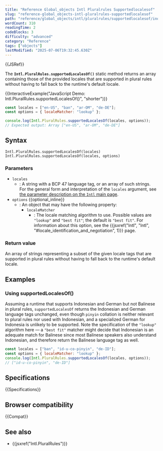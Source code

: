 ```yaml
---
title: "Reference Global_objects Intl Pluralrules Supportedlocalesof"
slug: "reference-global_objects-intl-pluralrules-supportedlocalesof"
path: "reference/global_objects/intl/pluralrules/supportedlocalesof/index.md"
wordCount: 310
readingTime: 2
codeBlocks: 3
difficulty: "advanced"
category: "Reference"
tags: ["objects"]
lastModified: "2025-07-06T19:32:45.630Z"
---
```



{{JSRef}}

The **`Intl.PluralRules.supportedLocalesOf()`** static method returns an array containing those of the provided locales that are supported in plural rules without having to fall back to the runtime's default locale.

{{InteractiveExample("JavaScript Demo: Intl.PluralRules.supportedLocalesOf()", "shorter")}}

```js interactive-example
const locales = ["en-US", "ban", "ar-OM", "de-DE"];
const options = { localeMatcher: "lookup" };

console.log(Intl.PluralRules.supportedLocalesOf(locales, options));
// Expected output: Array ["en-US", "ar-OM", "de-DE"]
```

## Syntax

```js-nolint
Intl.PluralRules.supportedLocalesOf(locales)
Intl.PluralRules.supportedLocalesOf(locales, options)
```

### Parameters

- `locales`
  - : A string with a BCP 47 language tag, or an array of such strings. For the general form and interpretation of the `locales` argument, see [the parameter description on the `Intl` main page](/en-US/docs/Web/JavaScript/Reference/Global_Objects/Intl#locales_argument).
- `options` {{optional_inline}}
  - : An object that may have the following property:
    - `localeMatcher`
      - : The locale matching algorithm to use. Possible values are `"lookup"` and `"best fit"`; the default is `"best fit"`. For information about this option, see the {{jsxref("Intl", "Intl", "#locale_identification_and_negotiation", 1)}} page.

### Return value

An array of strings representing a subset of the given locale tags that are supported in plural rules without having to fall back to the runtime's default locale.

## Examples

### Using supportedLocalesOf()

Assuming a runtime that supports Indonesian and German but not Balinese in plural rules, `supportedLocalesOf` returns the Indonesian and German language tags unchanged, even though `pinyin` collation is neither relevant to plural rules nor used with Indonesian, and a specialized German for Indonesia is unlikely to be supported. Note the specification of the `"lookup"` algorithm here — a `"best fit"` matcher might decide that Indonesian is an adequate match for Balinese since most Balinese speakers also understand Indonesian, and therefore return the Balinese language tag as well.

```js
const locales = ["ban", "id-u-co-pinyin", "de-ID"];
const options = { localeMatcher: "lookup" };
console.log(Intl.PluralRules.supportedLocalesOf(locales, options));
// ["id-u-co-pinyin", "de-ID"]
```

## Specifications

{{Specifications}}

## Browser compatibility

{{Compat}}

## See also

- {{jsxref("Intl.PluralRules")}}
